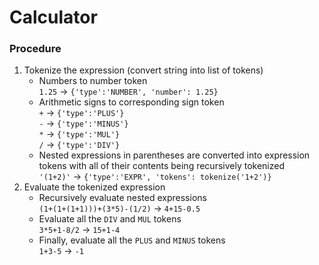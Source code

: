 # Calculator

### Procedure

1. Tokenize the expression (convert string into list of tokens)  
    - Numbers to number token  
    `1.25` -> `{'type':'NUMBER', 'number': 1.25}`  
    - Arithmetic signs to corresponding sign token  
    `+` ->  `{'type':'PLUS'}`  
    `-` ->  `{'type':'MINUS'}`  
    `*` ->  `{'type':'MUL'}`  
    `/` ->  `{'type':'DIV'}`  
    - Nested expressions in parentheses are converted 
    into expression tokens with all of their contents 
    being recursively tokenized  
    `'(1+2)'` -> `{'type':'EXPR', 'tokens': tokenize('1+2')}`  
2. Evaluate the tokenized expression  
    - Recursively evaluate nested expressions  
    `(1+(1+(1+1)))+(3*5)-(1/2)` -> `4+15-0.5`  
    - Evaluate all the `DIV` and `MUL` tokens  
    `3*5+1-8/2` -> `15+1-4`  
    - Finally, evaluate all the `PLUS` and `MINUS` tokens  
    `1+3-5` -> `-1`  
    
    